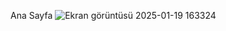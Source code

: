 Ana Sayfa
![Ekran görüntüsü 2025-01-19 163324](https://github.com/user-attachments/assets/840ed2e5-1bc1-4cae-beff-d689260079bb)
